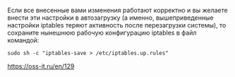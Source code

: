 Если все внесенные вами изменения работают корректно и вы желаете внести эти настройки в автозагрузку (а именно, вышеприведенные настройки iptables теряют активность после перезагрузки системы), то сохраните нынешнюю рабочую конфигурацию iptables в файл командой:

```sudo sh -c "iptables-save > /etc/iptables.up.rules"```

https://oss-it.ru/en/129
